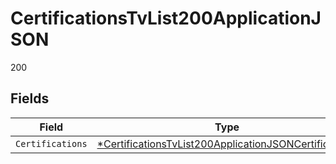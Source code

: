 # CertificationsTvList200ApplicationJSON

200


## Fields

| Field                                                                                                                                    | Type                                                                                                                                     | Required                                                                                                                                 | Description                                                                                                                              |
| ---------------------------------------------------------------------------------------------------------------------------------------- | ---------------------------------------------------------------------------------------------------------------------------------------- | ---------------------------------------------------------------------------------------------------------------------------------------- | ---------------------------------------------------------------------------------------------------------------------------------------- |
| `Certifications`                                                                                                                         | [*CertificationsTvList200ApplicationJSONCertifications](../../models/operations/certificationstvlist200applicationjsoncertifications.md) | :heavy_minus_sign:                                                                                                                       | N/A                                                                                                                                      |